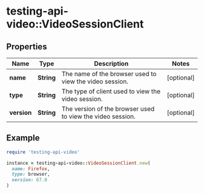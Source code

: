 # testing-api-video::VideoSessionClient

## Properties

| Name | Type | Description | Notes |
| ---- | ---- | ----------- | ----- |
| **name** | **String** | The name of the browser used to view the video session. | [optional] |
| **type** | **String** | The type of client used to view the video session. | [optional] |
| **version** | **String** | The version of the browser used to view the video session. | [optional] |

## Example

```ruby
require 'testing-api-video'

instance = testing-api-video::VideoSessionClient.new(
  name: Firefox,
  type: browser,
  version: 67.0
)
```

